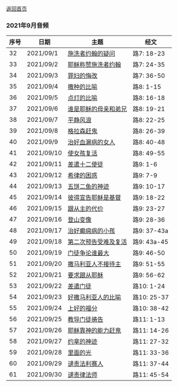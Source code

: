 
[返回首页](index)

### 2021年9月音频

|序号|日期|主题|经文|
|---|----|---|---|
|32|2021/09/1|[施洗者约翰的疑问](https://carmelbible.sgp1.digitaloceanspaces.com/202109/Luke32.mp3)|路7: 18-23|
|33|2021/09/2|[耶稣称赞施洗者约翰](https://carmelbible.sgp1.digitaloceanspaces.com/202109/Luke33.mp3)|路7: 24-35|
|34|2021/09/3|[罪妇的悔改](https://carmelbible.sgp1.digitaloceanspaces.com/202109/Luke34.mp3)|路7: 36-50|
|35|2021/09/4|[撒种的比喻](https://carmelbible.sgp1.digitaloceanspaces.com/202109/Luke35.mp3)|路8: 1-15|
|36|2021/09/5|[点灯的比喻](https://carmelbible.sgp1.digitaloceanspaces.com/202109/Luke36.mp3)|路8: 16-18|
|37|2021/09/6|[谁是耶稣的母亲和弟兄](https://carmelbible.sgp1.digitaloceanspaces.com/202109/Luke37.mp3)|路8: 19-21|
|38|2021/09/7|[平静风浪](https://carmelbible.sgp1.digitaloceanspaces.com/202109/Luke38.mp3)|路8: 22-25|
|39|2021/09/8|[格拉森赶鬼](https://carmelbible.sgp1.digitaloceanspaces.com/202109/Luke39.mp3)|路8: 26-39|
|40|2021/09/9|[治好血漏病的女人](https://carmelbible.sgp1.digitaloceanspaces.com/202109/Luke40.mp3)|路8: 40-48|
|41|2021/09/10|[使女孩复活](https://carmelbible.sgp1.digitaloceanspaces.com/202109/Luke41.mp3)|路8: 49-55|
|42|2021/09/11|[差遣十二使徒](https://carmelbible.sgp1.digitaloceanspaces.com/202109/Luke42.mp3)|路9: 1-6|
|43|2021/09/12|[希律的困惑](https://carmelbible.sgp1.digitaloceanspaces.com/202109/Luke43.mp3)|路9: 7-9|
|44|2021/09/13|[五饼二鱼的神迹](https://carmelbible.sgp1.digitaloceanspaces.com/202109/Luke44.mp3)|路9: 10-17|
|45|2021/09/14|[彼得宣告耶稣是基督](https://carmelbible.sgp1.digitaloceanspaces.com/202109/Luke45.mp3)|路9: 18-22|
|46|2021/09/15|[跟从主的代价](https://carmelbible.sgp1.digitaloceanspaces.com/202109/Luke46.mp3)|路9: 23-27|
|47|2021/09/16|[登山变像](https://carmelbible.sgp1.digitaloceanspaces.com/202109/Luke47.mp3)|路9: 28-36|
|48|2021/09/17|[治好癫痫病的小孩](https://carmelbible.sgp1.digitaloceanspaces.com/202109/Luke48.mp3)|路9: 37-43a|
|49|2021/09/18|[第二次预告受难及复活](https://carmelbible.sgp1.digitaloceanspaces.com/202109/Luke49.mp3)|路9: 43a-45|
|50|2021/09/19|[门徒争论谁最大](https://carmelbible.sgp1.digitaloceanspaces.com/202109/Luke50.mp3)|路9: 46-50|
|51|2021/09/20|[撒马利亚人不接待主](https://carmelbible.sgp1.digitaloceanspaces.com/202109/Luke51.mp3)|路9: 51-55|
|52|2021/09/21|[要求跟从耶稣](https://carmelbible.sgp1.digitaloceanspaces.com/202109/Luke52.mp3)|路9: 56-62|
|53|2021/09/22|[差遣门徒](https://carmelbible.sgp1.digitaloceanspaces.com/202109/Luke53.mp3)|路10: 1-24|
|54|2021/09/23|[好撒马利亚人的比喻](https://carmelbible.sgp1.digitaloceanspaces.com/202109/Luke54.mp3)|路10: 25-37|
|55|2021/09/24|[上好的福分](https://carmelbible.sgp1.digitaloceanspaces.com/202109/Luke55.mp3)|路10: 38-42|
|56|2021/09/25|[教导门徒祷告](https://carmelbible.sgp1.digitaloceanspaces.com/202109/Luke56.mp3)|路11: 1-13|
|57|2021/09/26|[耶稣靠神的能力赶鬼](https://carmelbible.sgp1.digitaloceanspaces.com/202109/Luke57.mp3)|路11: 14-26|
|58|2021/09/27|[约拿的神迹](https://carmelbible.sgp1.digitaloceanspaces.com/202109/Luke58.mp3)|路11: 27-32|
|59|2021/09/28|[里面的光](https://carmelbible.sgp1.digitaloceanspaces.com/202109/Luke59.mp3)|路11: 33-36|
|60|2021/09/29|[谴责法利赛人](https://carmelbible.sgp1.digitaloceanspaces.com/202109/Luke60.mp3)|路11: 37-44|
|61|2021/09/30|[谴责律法师](https://carmelbible.sgp1.digitaloceanspaces.com/202109/Luke61.mp3)|路11: 45-54|

